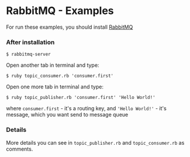 # RabbitMQ - Examples

For run these examples, you should install [RabbitMQ](https://www.rabbitmq.com/download.html)

### After installation

    $ rabbitmq-server


Open another tab in terminal and type:

    $ ruby topic_consumer.rb 'consumer.first'

Open one more tab in terminal and type:

    $ ruby topic_publisher.rb 'consumer.first' 'Hello World!'

where `consumer.first` - it's a routing key, and `'Hello World!'` - it's message, which you want send to message queue

### Details
More details you can see in `topic_publisher.rb` and `topic_consumer.rb` as comments.
